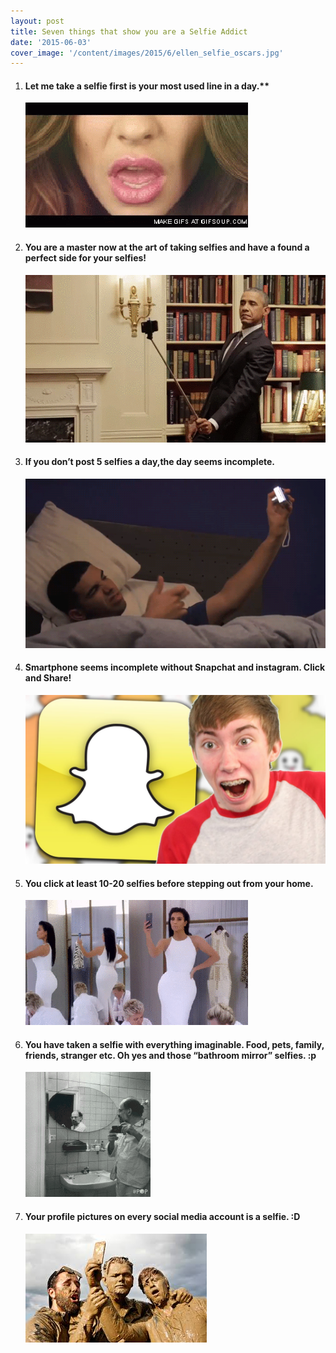 ```yaml
---
layout: post
title: Seven things that show you are a Selfie Addict
date: '2015-06-03'
cover_image: '/content/images/2015/6/ellen_selfie_oscars.jpg'
---
```


1. #### Let me take a selfie first is your most used line in a day.**

   ![image](/content/images/2015/6/200.gif)

2. #### You are a master now at the art of taking selfies and have a found a perfect side for your selfies!

   ![image](/content/images/2015/6/giphy.gif)

3. #### If you don’t post 5 selfies a day,the day seems incomplete.

   ![image](/content/images/2015/6/giphy3.gif)

4. #### Smartphone seems incomplete without Snapchat and instagram. Click and Share!

   ![image](/content/images/2015/6/4.jpg)

5. #### You click at least 10-20 selfies before stepping out from your home.

   ![image](/content/images/2015/6/5.gif)

6. #### You have taken a selfie with everything imaginable. Food, pets, family, friends, stranger etc. Oh yes and those “bathroom mirror” selfies. :p

   ![image](/content/images/2015/6/6.gif)

7. #### Your profile pictures on every social media account is a selfie. :D

   ![image](/content/images/2015/6/7.jpg)
